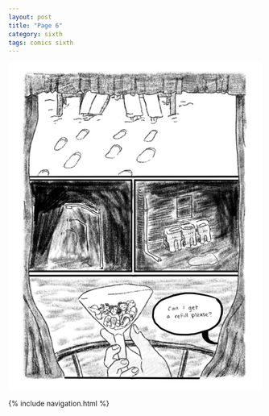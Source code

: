 ```yaml
---
layout: post
title: "Page 6"
category: sixth
tags: comics sixth
---
```


![Cover](/assets/sixthtransition/6.png)

{% include navigation.html %}
